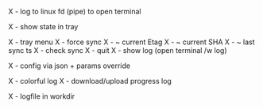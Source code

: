 

X - log to linux fd (pipe) to open terminal

X - show state in tray

X - tray menu
X    - force sync
X    - ~ current Etag
X    - ~ current SHA
X    - ~ last sync ts
X    - check sync
X    - quit
X    - show log (open terminal /w log)
 
X - config via json + params override

X - colorful log
X - download/upload progress log

X - logfile in workdir